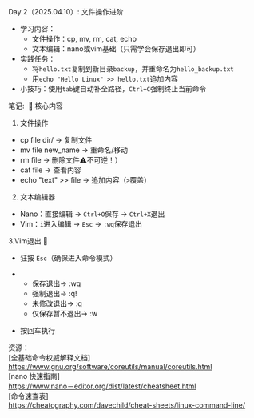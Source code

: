 Day 2（2025.04.10）: 文件操作进阶
- 学习内容：  
  - 文件操作：cp, mv, rm, cat, echo  
  - 文本编辑：nano或vim基础（只需学会保存退出即可）  
- 实践任务：  
  - 将`hello.txt`复制到新目录`backup`，并重命名为`hello_backup.txt`  
  - 用`echo "Hello Linux" >> hello.txt`追加内容  
- 小技巧：使用`tab`键自动补全路径，`Ctrl+C`强制终止当前命令

笔记: 
🔑 核心内容  
1. 文件操作
- cp file dir/ → 复制文件  
- mv file new_name → 重命名/移动  
- rm file → 删除文件⚠️不可逆！）  
- cat file → 查看内容  
- echo "text" >> file → 追加内容（`>`覆盖）  

2. 文本编辑器  
- Nano：直接编辑 → `Ctrl+O`保存 → `Ctrl+X`退出  
- Vim：`i`进入编辑 → `Esc` → `:wq`保存退出

3.Vim退出 🚪  
- 狂按 `Esc`（确保进入命令模式）  
-
  - 保存退出→ :wq
  - 强制退出→ :q!
  - 未修改退出→ :q
  - 仅保存暂不退出→ :w

- 按回车执行 

资源：  
[全基础命令权威解释文档]  
https://www.gnu.org/software/coreutils/manual/coreutils.html  
[nano 快速指南]  
https://www.nano－editor.org/dist/latest/cheatsheet.html  
[命令速查表]  
https://cheatography.com/davechild/cheat-sheets/linux-command-line/
